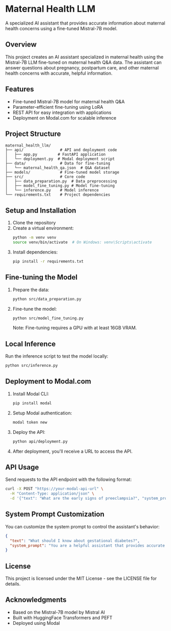 # Maternal Health LLM

A specialized AI assistant that provides accurate information about maternal health concerns using a fine-tuned Mistral-7B model.

## Overview

This project creates an AI assistant specialized in maternal health using the Mistral-7B LLM fine-tuned on maternal health Q&A data. The assistant can answer questions about pregnancy, postpartum care, and other maternal health concerns with accurate, helpful information.

## Features

- Fine-tuned Mistral-7B model for maternal health Q&A
- Parameter-efficient fine-tuning using LoRA
- REST API for easy integration with applications
- Deployment on Modal.com for scalable inference

## Project Structure

```
maternal_health_llm/
├── api/                # API and deployment code
│   ├── app.py         # FastAPI application
│   └── deployment.py  # Modal deployment script
├── data/               # Data for fine-tuning
│   └── maternal_health_qa.json  # Q&A dataset
├── models/             # Fine-tuned model storage
├── src/                # Core code
│   ├── data_preparation.py  # Data preprocessing
│   ├── model_fine_tuning.py # Model fine-tuning
│   └── inference.py    # Model inference
└── requirements.txt    # Project dependencies
```

## Setup and Installation

1. Clone the repository
2. Create a virtual environment:
   ```bash
   python -m venv venv
   source venv/bin/activate  # On Windows: venv\Scripts\activate
   ```
3. Install dependencies:
   ```bash
   pip install -r requirements.txt
   ```

## Fine-tuning the Model

1. Prepare the data:
   ```bash
   python src/data_preparation.py
   ```

2. Fine-tune the model:
   ```bash
   python src/model_fine_tuning.py
   ```
   Note: Fine-tuning requires a GPU with at least 16GB VRAM.

## Local Inference

Run the inference script to test the model locally:
```bash
python src/inference.py
```

## Deployment to Modal.com

1. Install Modal CLI:
   ```bash
   pip install modal
   ```

2. Setup Modal authentication:
   ```bash
   modal token new
   ```

3. Deploy the API:
   ```bash
   python api/deployment.py
   ```

4. After deployment, you'll receive a URL to access the API.

## API Usage

Send requests to the API endpoint with the following format:

```bash
curl -X POST "https://your-modal-api-url" \
  -H "Content-Type: application/json" \
  -d '{"text": "What are the early signs of preeclampsia?", "system_prompt": "You are a helpful assistant that provides accurate information about maternal health issues."}'
```

## System Prompt Customization

You can customize the system prompt to control the assistant's behavior:

```json
{
  "text": "What should I know about gestational diabetes?",
  "system_prompt": "You are a helpful assistant that provides accurate information about maternal health issues. Always emphasize the importance of consulting healthcare providers for medical advice."
}
```

## License

This project is licensed under the MIT License - see the LICENSE file for details.

## Acknowledgments

- Based on the Mistral-7B model by Mistral AI
- Built with HuggingFace Transformers and PEFT
- Deployed using Modal 